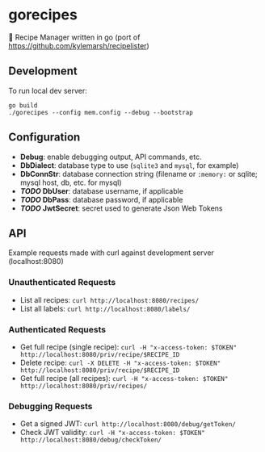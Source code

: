 # gorecipes
:egg: Recipe Manager written in go (port of https://github.com/kylemarsh/recipelister)

## Development
To run local dev server:
```
go build
./gorecipes --config mem.config --debug --bootstrap
```
## Configuration
- **Debug**: enable debugging output, API commands, etc.
- **DbDialect**: database type to use (`sqlite3` and `mysql`, for example)
- **DbConnStr**: database connection string (filename or `:memory:` or sqlite; mysql host, db, etc. for mysql)
- ***TODO* DbUser**: database username, if applicable
- ***TODO* DbPass**: database password, if applicable
- ***TODO* JwtSecret**: secret used to generate Json Web Tokens

## API
Example requests made with curl against development server (localhost:8080)

### Unauthenticated Requests
- List all recipes: `curl http://localhost:8080/recipes/`
- List all labels: `curl http://localhost:8080/labels/`

### Authenticated Requests
- Get full recipe (single recipe): `curl -H "x-access-token: $TOKEN" http://localhost:8080/priv/recipe/$RECIPE_ID`
- Delete recipe: `curl -X DELETE -H "x-access-token: $TOKEN" http://localhost:8080/priv/recipe/$RECIPE_ID`
- Get full recipe (all recipes): `curl -H "x-access-token: $TOKEN" http://localhost:8080/priv/recipes/`

### Debugging Requests
- Get a signed JWT: `curl http://localhost:8080/debug/getToken/`
- Check JWT validity: `curl -H "x-access-token: $TOKEN" http://localhost:8080/debug/checkToken/`
